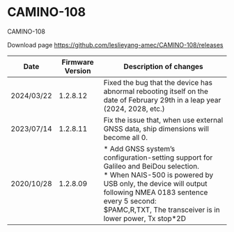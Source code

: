 # CAMINO-108
CAMINO-108

Download page
https://github.com/leslieyang-amec/CAMINO-108/releases

| Date | Firmware Version | Description of changes |
| -- | -- | -- |
| 2024/03/22 | 1.2.8.12 | Fixed the bug that the device has abnormal rebooting itself on the date of February 29th in a leap year (2024, 2028, etc.) |
| 2023/07/14 | 1.2.8.11 | Fix the issue that, when use external GNSS data, ship dimensions will become all 0. |
| 2020/10/28 | 1.2.8.09 | * Add GNSS system’s configuration-setting support for Galileo and BeiDou selection.<br/>* When NAIS-500 is powered by USB only, the device will output following NMEA 0183 sentence every 5 second:<br/>$PAMC,R,TXT, The transceiver is in lower power, Tx stop*2D |


